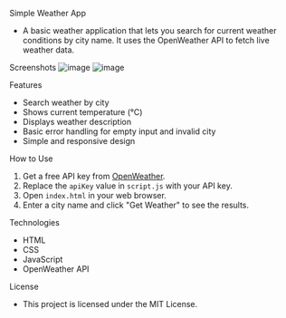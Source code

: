 Simple Weather App
-	A basic weather application that lets you search for current weather conditions by city name. It uses the OpenWeather API to fetch live weather data.

Screenshots
![image](https://github.com/user-attachments/assets/39cf8853-d7f9-4afa-ac89-cc26e90ebfc7)
![image](https://github.com/user-attachments/assets/2e7c1feb-ca0b-4d31-ac68-73ae0cd96e72)
 
Features
-	Search weather by city
-	Shows current temperature (°C)
-	Displays weather description
-	Basic error handling for empty input and invalid city
-	Simple and responsive design

How to Use

1.	Get a free API key from [OpenWeather](https://openweathermap.org/api).
2.	Replace the `apiKey` value in `script.js` with your API key.
3.	Open `index.html` in your web browser.
4.	Enter a city name and click "Get Weather" to see the results.

Technologies

-	HTML
-	CSS
-	JavaScript
-	OpenWeather API

License
-	This project is licensed under the MIT License.
